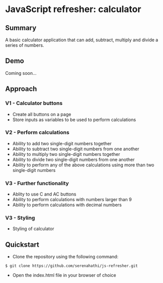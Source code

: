 
# JavaScript refresher: calculator

## Summary
A basic calculator application that can add, subtract, multiply and divide a series of numbers.

## Demo

Coming soon...

## Approach

### V1 - Calculator buttons

- Create all buttons on a page
- Store inputs as variables to be used to perform calculations

### V2 - Perform calculations

- Ability to add two single-digit numbers together
- Ability to subtract two single-digit numbers from one another 
- Ability to multiply two single-digit numbers together
- Ability to divide two single-digit numbers from one another
- Ability to perform any of the above calculations using more than two single-digit numbers

### V3 - Further functionality
- Ablity to use C and AC buttons
- Ability to perform calculations with numbers larger than 9
- Ability to perform calculations with decimal numbers

### V3 - Styling
- Styling of calculator

## Quickstart

- Clone the repository using the following command:

```
$ git clone https://github.com/serenahathi/js-refresher.git
```

- Open the index.html file in your browser of choice

